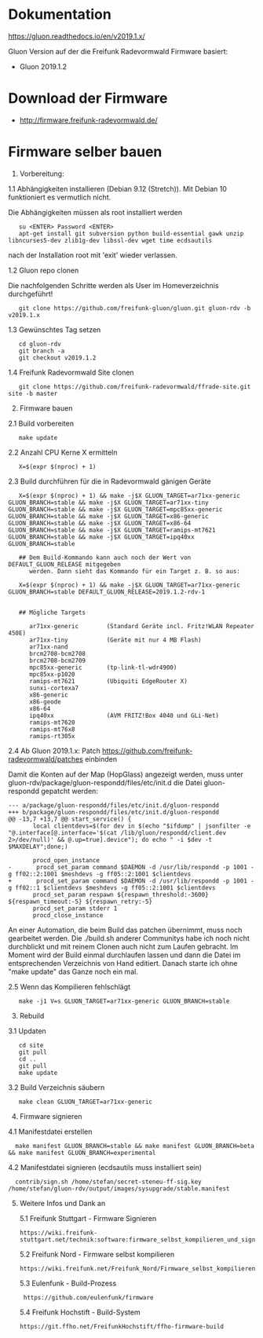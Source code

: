 # Dokumentation

https://gluon.readthedocs.io/en/v2019.1.x/

Gluon Version auf der die Freifunk Radevormwald Firmware basiert:

* Gluon 2019.1.2

# Download der Firmware

* http://firmware.freifunk-radevormwald.de/

# Firmware selber bauen

1. Vorbereitung:

  1.1 Abhängigkeiten installieren (Debian 9.12 (Stretch)). Mit Debian 10 funktioniert es vermutlich nicht.
  
  Die Abhängigkeiten müssen als root installiert werden
  
       su <ENTER> Password <ENTER>
       apt-get install git subversion python build-essential gawk unzip libncurses5-dev zlib1g-dev libssl-dev wget time ecdsautils
       
  nach der Installation root mit 'exit' wieder verlassen.
      
  1.2 Gluon repo clonen
  
  Die nachfolgenden Schritte werden als User im Homeverzeichnis durchgeführt!

       git clone https://github.com/freifunk-gluon/gluon.git gluon-rdv -b v2019.1.x
       
       
  1.3 Gewünschtes Tag setzen
       
       cd gluon-rdv
       git branch -a 
       git checkout v2019.1.2
       
  1.4 Freifunk Radevormwald Site clonen

       git clone https://github.com/freifunk-radevormwald/ffrade-site.git site -b master

2. Firmware bauen

  2.1 Build vorbereiten

       make update

  
  2.2 Anzahl CPU Kerne X ermitteln
  
       X=$(expr $(nproc) + 1)
    
  2.3 Build durchführen für die in Radevormwald gänigen Geräte
  
       X=$(expr $(nproc) + 1) && make -j$X GLUON_TARGET=ar71xx-generic GLUON_BRANCH=stable && make -j$X GLUON_TARGET=ar71xx-tiny GLUON_BRANCH=stable && make -j$X GLUON_TARGET=mpc85xx-generic GLUON_BRANCH=stable && make -j$X GLUON_TARGET=x86-generic GLUON_BRANCH=stable && make -j$X GLUON_TARGET=x86-64 GLUON_BRANCH=stable && make -j$X GLUON_TARGET=ramips-mt7621 GLUON_BRANCH=stable && make -j$X GLUON_TARGET=ipq40xx GLUON_BRANCH=stable
      
       ## Dem Build-Kommando kann auch noch der Wert von DEFAULT_GLUON_RELEASE mitgegeben
          werden. Dann sieht das Kommando für ein Target z. B. so aus:
       
       X=$(expr $(nproc) + 1) && make -j$X GLUON_TARGET=ar71xx-generic GLUON_BRANCH=stable DEFAULT_GLUON_RELEASE=2019.1.2-rdv-1
       
            
       ## Mögliche Targets

          ar71xx-generic        (Standard Geräte incl. Fritz!WLAN Repeater 450E)
          ar71xx-tiny           (Geräte mit nur 4 MB Flash)
          ar71xx-nand
          brcm2708-bcm2708
          brcm2708-bcm2709
          mpc85xx-generic       (tp-link-tl-wdr4900)
          mpc85xx-p1020
          ramips-mt7621         (Ubiquiti EdgeRouter X)
          sunxi-cortexa7
          x86-generic
          x86-geode
          x86-64
          ipq40xx               (AVM FRITZ!Box 4040 und GLi-Net)
          ramips-mt7620
          ramips-mt76x8
          ramips-rt305x
		
	       
  2.4 Ab Gluon 2019.1.x: Patch https://github.com/freifunk-radevormwald/patches einbinden
  
  Damit die Konten auf der Map (HopGlass) angezeigt werden, muss unter 
  gluon-rdv/package/gluon-respondd/files/etc/init.d die Datei gluon-respondd gepatcht werden:
  
 ```
 --- a/package/gluon-respondd/files/etc/init.d/gluon-respondd
+++ b/package/gluon-respondd/files/etc/init.d/gluon-respondd
@@ -13,7 +13,7 @@ start_service() {
        local clientdevs=$(for dev in $(echo "$ifdump" | jsonfilter -e "@.interface[@.interface='$(cat /lib/gluon/respondd/client.dev 2>/dev/null)' && @.up=true].device"); do echo " -i $dev -t $MAXDELAY";done;)

        procd_open_instance
-       procd_set_param command $DAEMON -d /usr/lib/respondd -p 1001 -g ff02::2:1001 $meshdevs -g ff05::2:1001 $clientdevs
+       procd_set_param command $DAEMON -d /usr/lib/respondd -p 1001 -g ff02::1 $clientdevs $meshdevs -g ff05::2:1001 $clientdevs
        procd_set_param respawn ${respawn_threshold:-3600} ${respawn_timeout:-5} ${respawn_retry:-5}
        procd_set_param stderr 1
        procd_close_instance
```
  
  An einer Automation, die beim Build das patchen übernimmt, muss noch gearbeitet werden. Die ./build.sh anderer 
  Communitys habe ich noch nicht durchblickt und mit reinem Clonen auch nicht zum Laufen gebracht. Im Moment wird
  der Build einmal durchlaufen lassen und dann die Datei im entsprechenden Verzeichnis von Hand editiert. Danach
  starte ich ohne "make update" das Ganze noch ein mal.
    
  2.5 Wenn das Kompilieren fehlschlägt
  
       make -j1 V=s GLUON_TARGET=ar71xx-generic GLUON_BRANCH=stable
       
3. Rebuild

  3.1 Updaten

       cd site
       git pull
       cd ..
       git pull
       make update

  3.2 Build Verzeichnis säubern

       make clean GLUON_TARGET=ar71xx-generic

4. Firmware signieren

  4.1 Manifestdatei erstellen
  
      make manifest GLUON_BRANCH=stable && make manifest GLUON_BRANCH=beta && make manifest GLUON_BRANCH=experimental
      
  4.2 Manifestdatei signieren (ecdsautils muss installiert sein)
  
      contrib/sign.sh /home/stefan/secret-steneu-ff-sig.key /home/stefan/gluon-rdv/output/images/sysupgrade/stable.manifest
      
      
5. Weitere Infos und Dank an

   5.1 Freifunk Stuttgart - Firmware Signieren
   
       https://wiki.freifunk-stuttgart.net/technik:software:firmware_selbst_kompilieren_und_signieren
       
   5.2 Freifunk Nord - Firmware selbst kompilieren
   
       https://wiki.freifunk.net/Freifunk_Nord/Firmware_selbst_kompilieren
       
   5.3 Eulenfunk - Build-Prozess
   
        https://github.com/eulenfunk/firmware
   
   5.4 	Freifunk Hochstift - Build-System
          
       https://git.ffho.net/FreifunkHochstift/ffho-firmware-build
       
